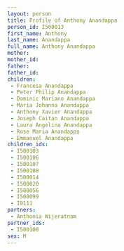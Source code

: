 ```yaml
---
layout: person
title: Profile of Anthony Anandappa
person_id: I500013
first_name: Anthony
last_name: Anandappa
full_name: Anthony Anandappa
mother: 
mother_id: 
father: 
father_id: 
children:
 - Francesa Anandappa
 - Peter Philip Anandappa
 - Dominic Mariano Anandappa
 - Maria Johanna Anandappa
 - Anthony Xavier Anandappa
 - Joseph Caitan Anandappa
 - Laura Angelina Anandappa
 - Rose Maria Anandappa
 - Emmanuel Anandappa
children_ids:
 - I500103
 - I500106
 - I500107
 - I500108
 - I500014
 - I500020
 - I500056
 - I500099
 - I0111
partners:
 - Anthonia Wijeratnam
partner_ids:
 - I500100
sex: M
---
```



